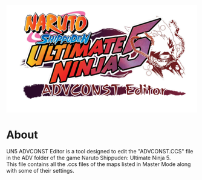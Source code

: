 ![MainBackground](UN5ADVCONSTEditor/Resources/ADVCONSTBackgroundImage.png)
# About
UN5 ADVCONST Editor is a tool designed to edit the "ADVCONST.CCS" file in the ADV folder of the game Naruto Shippuden: Ultimate Ninja 5.<br>This file contains all the .ccs files of the maps listed in Master Mode along with some of their settings.
